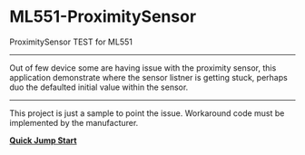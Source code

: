 # ML551-ProximitySensor
ProximitySensor TEST for ML551

---

Out of few device some are having issue with the proximity sensor, this application demonstrate where the sensor listner is getting stuck, perhaps duo the defaulted initial value within the sensor.

---


This project is just a sample to point the issue. 
Workaround code must be implemented by the manufacturer.

[**Quick Jump Start**](apks/README.md)